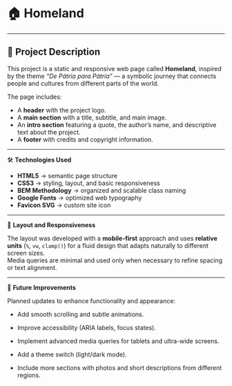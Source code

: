 # 🏠 Homeland

---

## 📌 Project Description

This project is a static and responsive web page called **Homeland**, inspired by the theme _“De Pátria para Pátria”_ — a symbolic journey that connects people and cultures from different parts of the world.

The page includes:

- A **header** with the project logo.
- A **main section** with a title, subtitle, and main image.
- An **intro section** featuring a quote, the author’s name, and descriptive text about the project.
- A **footer** with credits and copyright information.

---

🛠️ **Technologies Used**

- **HTML5** → semantic page structure
- **CSS3** → styling, layout, and basic responsiveness
- **BEM Methodology** → organized and scalable class naming
- **Google Fonts** → optimized web typography
- **Favicon SVG** → custom site icon

---

🎨 **Layout and Responsiveness**

The layout was developed with a **mobile-first** approach and uses **relative units** (`%`, `vw`, `clamp()`) for a fluid design that adapts naturally to different screen sizes.  
Media queries are minimal and used only when necessary to refine spacing or text alignment.

---

🔧 **Future Improvements**

Planned updates to enhance functionality and appearance:

- Add smooth scrolling and subtle animations.

- Improve accessibility (ARIA labels, focus states).

- Implement advanced media queries for tablets and ultra-wide screens.

- Add a theme switch (light/dark mode).

- Include more sections with photos and short descriptions from different regions.
